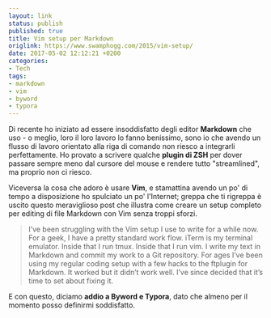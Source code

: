 ```yaml
---
layout: link
status: publish
published: true
title: Vim setup per Markdown
origlink: https://www.swamphogg.com/2015/vim-setup/
date: 2017-05-02 12:12:21 +0200
categories: 
- Tech
tags: 
- markdown
- vim
- byword
- typora
---
```


Di recente ho iniziato ad essere insoddisfatto degli editor **Markdown** che uso - o meglio, loro il loro lavoro lo fanno benissimo, sono io che avendo un flusso di lavoro orientato alla riga di comando non riesco a integrarli perfettamente. Ho provato a scrivere qualche **plugin di ZSH** per dover passare sempre meno dal cursore del mouse e rendere tutto "streamlined", ma proprio non ci riesco.

Viceversa la cosa che adoro è usare **Vim**, e stamattina avendo un po' di tempo a disposizione ho spulciato un po' l'Internet; greppa che ti rigreppa è uscito questo meraviglioso post che illustra come creare un setup completo per editing di file Markdown con Vim senza troppi sforzi.

> I’ve been struggling with the Vim setup I use to write for a while now. For a geek, I have a pretty standard work flow. iTerm is my terminal emulator. Inside that I run tmux. Inside that I run vim. I write my text in Markdown and commit my work to a Git repository. For ages I’ve been using my regular coding setup with a few hacks to the ftplugin for Markdown. It worked but it didn’t work well. I’ve since decided that it’s time to set about fixing it.

E con questo, diciamo **addio a Byword e Typora**, dato che almeno per il momento posso definirmi soddisfatto.
